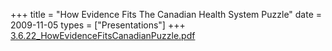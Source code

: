+++
title = "How Evidence Fits The Canadian Health System Puzzle"
date = 2009-11-05
types = ["Presentations"]
+++
[3.6.22\_HowEvidenceFitsCanadianPuzzle.pdf](/files/3.6.22_HowEvidenceFitsCanadianPuzzle.pdf)
